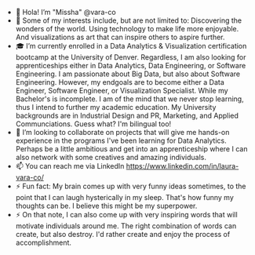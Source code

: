 - 👋 Hola! I’m "Missha" @vara-co
- 👀 Some of my interests include, but are not limited to: Discovering the wonders of the world. Using technology to make life more enjoyable. And visualizations as art that can inspire others to aspire further.
- 🎓 I’m currently enrolled in a Data Analytics & Visualization certification bootcamp at the University of Denver. Regardless, I am also looking for apprenticeships either in Data Analytics, Data Engineering, or Software Engineering. I am passionate about Big Data, but also about Software Engineering. However, my endgoals are to become either a Data Engineer, Software Engineer, or Visualization Specialist. While my Bachelor's is incomplete. I am of the mind that we never stop learning, thus I intend to further my academic education. My University backgrounds are in Industrial Design and PR, Marketing, and Applied Communciations. Guess what? I'm bilingual too!
- 💞️ I’m looking to collaborate on projects that will give me hands-on experience in the programs I've been learning for Data Analytics. Perhaps be a little ambitious and get into an apprenticeship where I can also network with some creatives and amazing individuals.
- 📫 You can reach me via LinkedIn https://www.linkedin.com/in/laura-vara-co/
- ⚡ Fun fact: My brain comes up with very funny ideas sometimes, to the point that I can laugh hysterically in my sleep. That's how funny my thoughts can be. I believe this might be my superpower.
- ⚡ On that note, I can also come up with very inspiring words that will motivate individuals around me. The right combination of words can create, but also destroy. I'd rather create and enjoy the process of accomplishment.
